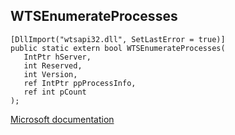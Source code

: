 ## WTSEnumerateProcesses

```
[DllImport("wtsapi32.dll", SetLastError = true)]
public static extern bool WTSEnumerateProcesses(
   IntPtr hServer,
   int Reserved,
   int Version,
   ref IntPtr ppProcessInfo,
   ref int pCount
);
```

[Microsoft documentation](https://docs.microsoft.com/en-us/windows/win32/api/wtsapi32/nf-wtsapi32-wtsenumerateprocessesa)
